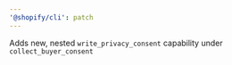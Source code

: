 ```yaml
---
'@shopify/cli': patch
---
```


Adds new, nested `write_privacy_consent` capability under `collect_buyer_consent`
